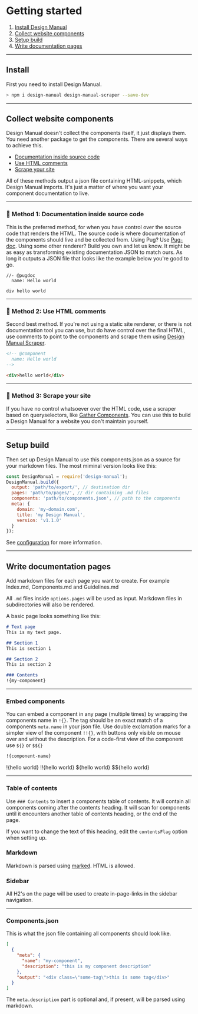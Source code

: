 # Getting started

1. [Install Design Manual](#install)
2. [Collect website components](#collect-website-components)
3. [Setup build](#setup-build)
4. [Write documentation pages](#write-documentation-pages)

---

## Install

First you need to install Design Manual.

```bash
> npm i design-manual design-manual-scraper --save-dev
```

---

## Collect website components
Design Manual doesn't collect the components itself, it just displays them. You need another package to get the components. There are several ways to achieve this.

* [Documentation inside source code](#method-1-documentation-inside-source-code)
* [Use HTML comments](#method-2-use-html-comments)
* [Scrape your site](#method-3-scrape-your-site)

All of these methods output a json file containing HTML-snippets, which Design Manual imports. It's just a matter of where you want your component documentation to live.

---

### 💎 Method 1: Documentation inside source code
This is the preferred method, for when you have control over the source code that renders the HTML. The source code is where documentation of the components should live and be collected from. Using Pug? Use [Pug-doc](https://www.npmjs.com/package/pug-doc). Using some other renderer? Build you own and let us know. It might be as easy as transforming existing documentation JSON to match ours. As long it outputs a JSON file that looks like the example below you're good to go.

```pug
//- @pugdoc
  name: Hello world

div hello world
```

---

### 💬 Method 2: Use HTML comments
Second best method. If you're not using a static site renderer, or there is not documentation tool you can use, but do have control over the final HTML, use comments to point to the components and scrape them using [Design Manual Scraper](https://www.npmjs.com/package/design-manual-scraper).

```html
<!-- @component
  name: Hello world
-->

<div>hello world</div>
```

---

### 🔪 Method 3: Scrape your site
If you have no control whatsoever over the HTML code, use a scraper based on queryselectors, like [Gather Components](https://www.npmjs.com/package/gather-components). You can use this to build a Design Manual for a website you don't maintain yourself.


---

## Setup build
Then set up Design Manual to use this components.json as a source for your markdown files. The most miminal version looks like this:

```js
const DesignManual = require('design-manual');
DesignManual.build({
  output: 'path/to/export/', // destination dir
  pages: 'path/to/pages/', // dir containing .md files
  components: 'path/to/components.json', // path to the components
  meta: {
    domain: 'my-domain.com',
    title: 'my Design Manual',
    version: 'v1.1.0'
  }
});
```

See [configuration](configuration.html) for more information.

---

## Write documentation pages
Add markdown files for each page you want to create. For example Index.md, Components.md and Guidelines.md

All `.md` files inside `options.pages` will be used as input. Markdown files in subdirectories will also be rendered.

A basic page looks something like this:

```markdown
# Text page
This is my text page.

## Section 1
This is section 1

## Section 2
This is section 2

### Contents
!{my-component}
```

---

### Embed components
You can embed a component in any page (multiple times) by wrapping the components name in `!​{}`.
The tag should be an exact match of a components `meta.name` in your json file. Use double exclamation marks for a simpler view of the component  `!!​{}`, with buttons only visible on mouse over and without the description. For a code-first view of the component use `$​{}` or `$$​{}`


```markdown
!{component-name}
```

!{hello world}
!!{hello world}
${hello world}
$${hello world}

---

### Table of contents
Use `### Contents` to insert a components table of contents. It will contain all components coming after the contents heading. It will scan for components until it encounters another table of contents heading, or the end of the page.

If you want to change the text of this heading, edit the `contentsFlag` option when setting up.

### Markdown
Markdown is parsed using [marked](https://github.com/chjj/marked). HTML is allowed.

### Sidebar
All H2's on the page will be used to create in-page-links in the sidebar navigation.

---

### Components.json
This is what the json file containing all components should look like.

```json
[
  {
    "meta": {
      "name": "my-component",
      "description": "this is my component description"
    },
    "output": "<div class=\"some-tag\">this is some tag</div>"
  }
]
```

The `meta.description` part is optional and, if present, will be parsed using markdown.